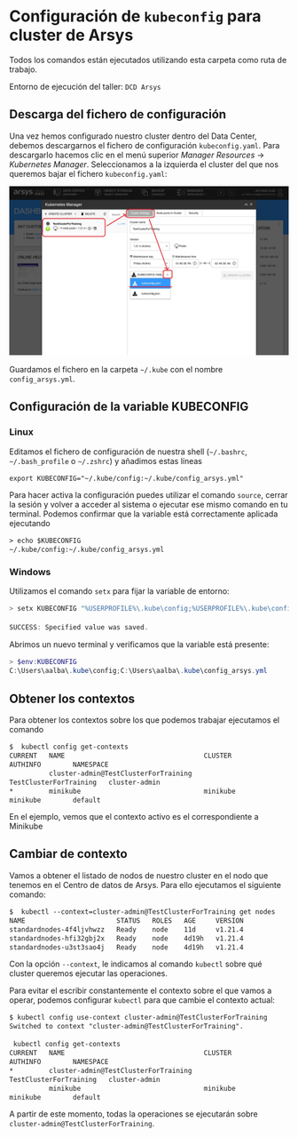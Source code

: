# Configuración de `kubeconfig` para cluster de Arsys

Todos los comandos están ejecutados utilizando esta carpeta como ruta de trabajo.

Entorno de ejecución del taller: `DCD Arsys`

## Descarga del fichero de configuración

Una vez hemos configurado nuestro cluster dentro del Data Center, debemos descargarnos
el fichero de configuración `kubeconfig.yaml`. Para descargarlo hacemos clic en
el menú superior _Manager Resources_ -> _Kubernetes Manager_. Seleccionamos a la izquierda
el cluster del que nos queremos bajar el fichero `kubeconfig.yaml`:

![Kubeconfig yaml download](kubeconfig_yaml_download.jpg)

Guardamos el fichero en la carpeta `~/.kube` con el nombre `config_arsys.yml`.

## Configuración de la variable KUBECONFIG

### Linux

Editamos el fichero de configuración de nuestra shell (`~/.bashrc`, `~/.bash_profile` 
o `~/.zshrc`) y añadimos estas líneas

```shell
export KUBECONFIG="~/.kube/config:~/.kube/config_arsys.yml"
```

Para hacer activa la configuración puedes utilizar el comando `source`, cerrar la 
sesión y volver a acceder al sistema o ejecutar ese mismo comando en tu terminal. 
Podemos confirmar que la variable está correctamente aplicada ejecutando

```shell
> echo $KUBECONFIG
~/.kube/config:~/.kube/config_arsys.yml
```

### Windows

Utilizamos el comando `setx` para fijar la variable de entorno:

```Powershell
> setx KUBECONFIG "%USERPROFILE%\.kube\config;%USERPROFILE%\.kube\config_arsys.yml"

SUCCESS: Specified value was saved.
```

Abrimos un nuevo terminal y verificamos que la variable está presente:

```Powershell
> $env:KUBECONFIG
C:\Users\aalba\.kube\config;C:\Users\aalba\.kube\config_arsys.yml
```

## Obtener los contextos

Para obtener los contextos sobre los que podemos trabajar ejecutamos el comando

```shell
$  kubectl config get-contexts
CURRENT   NAME                                   CLUSTER                  AUTHINFO        NAMESPACE
          cluster-admin@TestClusterForTraining   TestClusterForTraining   cluster-admin
*         minikube                               minikube                 minikube        default
```

En el ejemplo, vemos que el contexto activo es el correspondiente a Minikube

## Cambiar de contexto

Vamos a obtener el listado de nodos de nuestro cluster en el nodo que tenemos en el
Centro de datos de Arsys. Para ello ejecutamos el siguiente comando:

```shell
$  kubectl --context=cluster-admin@TestClusterForTraining get nodes
NAME                       STATUS   ROLES   AGE     VERSION
standardnodes-4f4ljvhwzz   Ready    node    11d     v1.21.4
standardnodes-hfi32gbj2x   Ready    node    4d19h   v1.21.4
standardnodes-u3st3sao4j   Ready    node    4d19h   v1.21.4
```

Con la opción `--context`, le indicamos al comando `kubectl` sobre qué cluster queremos ejecutar
las operaciones.

Para evitar el escribir constantemente el contexto sobre el que vamos a operar,
podemos configurar `kubectl` para que cambie el contexto actual:

```shell
$ kubectl config use-context cluster-admin@TestClusterForTraining
Switched to context "cluster-admin@TestClusterForTraining".

 kubectl config get-contexts
CURRENT   NAME                                   CLUSTER                  AUTHINFO        NAMESPACE
*         cluster-admin@TestClusterForTraining   TestClusterForTraining   cluster-admin
          minikube                               minikube                 minikube        default
```

A partir de este momento, todas la operaciones se ejecutarán sobre 
`cluster-admin@TestClusterForTraining`.

